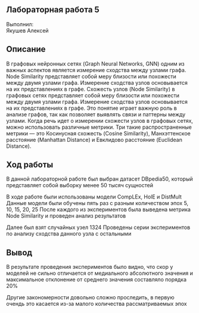 ## Лабораторная работа 5
Выполнил:  
Якушев Алексей 



## Описание
В графовых нейронных сетях (Graph Neural Networks, GNN) одним из важных аспектов является измерение сходства между узлами графа.
Node Similarity представляет собой меру близости или похожести между двумя узлами графа. Измерение сходства узлов основывается на их представлениях в графе. Схожесть узлов (Node Similarity) в графовых сетях представляет собой меру близости или похожести между двумя узлами графа. Измерение сходства узлов основывается на их представлениях в графе. Это понятие играет важную роль в анализе графов, так как позволяет выявлять связи и паттерны между узлами.
Когда речь идет о измерении схожести узлов в графовых сетях, можно использовать различные метрики. Три такие распространенные метрики — это Косинусная схожесть (Cosine Similarity), Манхэттенское расстояние (Manhattan Distance) и Евклидово расстояние (Euclidean Distance).


## Ход работы

В данной лабораторной работе был выбран датасет  DBpedia50, который представляет собой выборку менее 50 тысяч сущностей

В ходе работе были использованы модели CompLEx, HolE и DistMult
Данные модели были обучены пять раз с разным количеством эпох 5, 10, 15, 20, 25
После каждого из экспериментов была выведена метрика Node Similarity и проведен анализ результатов

Далее был взят случайных узел 1324
Проведены серии экспериментов по анализу сходства данного узла с остальными 
## Вывод

В результате проведения экспериментов было видно, что скор у моделей не сильно отличается от медиального абсолютного значения и максимальное отклонение от среднего значения составляло порядка 20%

Другие закономерности довольно сложно проследить, в первую очендь это касается из-за малого количества рассматриваемых эпох